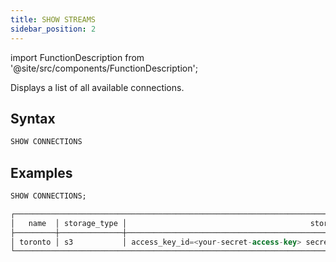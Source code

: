 ```yaml
---
title: SHOW STREAMS
sidebar_position: 2
---
```

import FunctionDescription from '@site/src/components/FunctionDescription';

<FunctionDescription description="Introduced or updated: v1.2.223"/>

Displays a list of all available connections.

## Syntax

```sql
SHOW CONNECTIONS
```

## Examples

```sql
SHOW CONNECTIONS;

┌────────────────────────────────────────────────────────────────────────────────────────────────────────────┐
│   name  │ storage_type │                                         storage_params                            │
├─────────┼──────────────┼───────────────────────────────────────────────────────────────────────────────────┤
│ toronto │ s3           │ access_key_id=<your-secret-access-key> secret_access_key=<your-secret-access-key> │
└────────────────────────────────────────────────────────────────────────────────────────────────────────────┘
```
